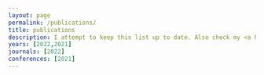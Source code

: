 ```yaml
---
layout: page
permalink: /publications/
title: publications
description: I attempt to keep this list up to date. Also check my <a href="https://scholar.google.com/citations?user=6LAGBq8AAAAJ">Google Scholar</a> profile.
years: [2022,2021]
journals: [2022]
conferences: [2021]
---
```

<!-- {% for y in page.years %}
  <h3 class="year">{{y}}</h3>
  {% if page.journals contains y %}
  <strong>Journal Articles</strong>
  {% bibliography -f journals -q @*[year={{y}}]* %}
  {% endif %}
  {% if page.conferences contains y %}
  <strong>Conference Publications</strong>
  {% bibliography -f conferences -q @*[year={{y}}]* %}
  {% endif %}
{% endfor %} -->

